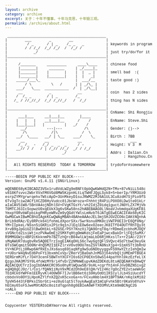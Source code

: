 ```yaml
---
layout: archive
category: archive
excerpt: 关于：十年不懂事，十年马克思，十年毁三观。
permalink: /archive/about.html
---
```


<pre crayon="false" style="font-size: 12px;line-height: 110%;font-family:Simsun,'Courier New',Monospace,Courier,Monaco;">
 _____________________________________________                      
|        ___        _        __               |                     
|         / _      / | _    /_ _   _          | keywords in program 
|        / / /_/  /_/ /_/  /  /_/ /           |                     
|            _/                               | just try/do/for it  
|_____________________________________________|                     
|                                             |                     
|     /_______     _________     ____\____    | chinese food        
|     |_______|     _______     | _/____|_    |                     
|     |_______|    |       |    |  |  _ |     | smell bad  :(       
|     |_______|    |_______|    |  |   _|     |                     
|    _____/___\_                |  ___/__     | taste good :)       
|        / \         \   /      | | _/\_ |    |                     
|    ___/   \___  ___________  /  | _/\__|    |                     
|     __            _            __           | coin  has 2 sides   
|    /  /_ _       / | _        /_            |                     
|   /_ / //_//_/  /_/ /_//_/   /  /_/         | thing has N sides   
|                                             |                     
|_____________________________________________|                     
|                                             | CnName: Shi Rongjiu 
|     ___|___     __|___|__       |____       |                     
|    |   |   |    __|___|__      /    /       | EnName: Steve.Shi    
|    |___|___|   |         |   _/    /        |                     
|      __/         ---|---          /\        | Gender: ()-->       
|       /\           /|\           /  \       |                     
|    __/  \____   __/ | \__    ___/    \_     | Birth : 7BB         
|      __         __             __           |          ___        
|     /_ /_  -   /_/ _  _  _     / -          | Height: V 3  M      
|    __// / /   / | /_// //_/  _/ / /_/       |                     
|                         _/                  | Addrs : Dalian.Cn   
|_____________________________________________|       : Hangzhou.Cn 
|                                             |                     
|   All RIGHTS RESERVED  TODAY & TOMORROW     | trydofor#somewhere  
|_____________________________________________|                     

-----BEGIN PGP PUBLIC KEY BLOCK-----
Version: GnuPG v1.4.11 (GNU/Linux)

mQENBE68yKIBCADZ3VSx1ru8VdLWZg9eBNFt0pbQwKWHdQ2N+TMx+87vNiLL548c
v818Kfsvvc2WbrXVxFM6VGd8MW5KzpnHLtLqTWHFJQgLSyk8+5+berIp/YRM3Uz0
esrpZYMYgrwrqehv7WtcApD+3UnMkeyD1suJRWMZ2MJ6A1UL3Cu8zdH7SjPio9fS
6Tv3gTciw2ACf1XCZD8HyVudcc81JbcWroza+FhhhtjR4PiLP9XO8LDw1te01kLr
aIaCAV51W8/5BnVA4ojNDhlSV+FVgKTGsYt/vh2IdjZ0idq1guctJN0YLZX7MjVb
T0MTCJ63IcSopwzU0xqEUkX3g6vSKw58ns2hABEBAAG0LlNoaVJvbmdqaXUgKFB1
YmxpY0RvbWFpbikgPHRyeWRvZm9yQGdtYWlsLmNvbT6JATgEEwECACIFAk68yKIC
GwMGCwkIBwMCBhUIAgkKCwQWAgMBAh4BAheAAAoJEL3mjSHJGVZCO6cIAKtNQnhA
BrLb9dRAz/Ey8RPck641fohmLdXporSXx/5wrNsnu8MK0ciVWTP0EI3rE6Qf0Nq/
YM+IIpkeL/NSsn5iGKRix2P1c9q1nJlEqlEOw6exO2eecJK8ITfO4DUTfRhTQy3t
X+vB9gJpGiUZ3lBwOH1kL+8ZG5E/PSY7KnzXi7QA9OrqT8q/rRDmeEzcbhoMJOQY
sVGNctd2isiWtjxzPVAwOmEj2SMXfqHtgOmWKdsjFeEaPjwcxBakDrljFQj5aMX/
R9MMGGWjc4BP2cKkknmPb7BZTzhQrcB04wlLWjmaLbD6RjHKxslTx+r21Ac/23tY
sMqAWUR7dugbvRe5AQ0ETrzIogEIAKqOHLS6c7wyGgtQFlSVQvc4Sd7tbwC9eyGk
0TsSWCqmitSO0Nr4hQSM2I1EFZlrxVOvd9OU7msZSV7A0NsXjp4+S1mX5Tt3bRnU
tV+NCPtLj0Rwp6AfRkEsJXs6asq691aqNfg9wSuGNDbyyggvFS9XwYZtzIehQmIw
++U0srW4qNvEd6PoFY13bxmhCxVp/ZRerVjBaOahJnMG3j64oVbQljUMEmPTBGE4
5ERGrmMJfLr7D4Y3cenF5BWTnYXCFYI6s6zCP0EXn58wS144paYhhl0kzEzfeLlX
QzgoJHA3M7SY0L4foWzMY9/i4fvD/Z2NMmWEupvKAdZDEKdL8tsAEQEAAYkBHwQY
AQIACQUCTrzIogIbDAAKCRC95o0hyRlWQuwSB/9sHL+cgrfh14nFJnvDBZNSivg2
egHQ8gCJ9z/l/Coj/fQAN1iNyV9xMCd2Dh9eE8lQH/VIz4Kc7gOcZYE2xtaeWkGc
Tb1HCk6YWPFmlEERyvKl4O0W9F7IJvlBB6et6iS9HyOdO1IRIcylJLb4SiUucdYT
cbbdxVo8OY1LHpoKZYlfnXZQ2xK5cxoGa+n/FCxuHmblm4X1BPT9AK/nKqlkM182
TpVH5443lFBPksI5brGti+ez0uGlqt5lToykAwgEaX1mCqFvhk5Btr0KaVo8YuV+
hECmy65sFSJweM9tAD5c8oitdTqpnh8g6EBIeA6WFTXO3MVLKtm9mBCNgC2G
=oALn
-----END PGP PUBLIC KEY BLOCK-----


Copycenter YESTERtoDAYmorrow All rights reserved.
</pre>